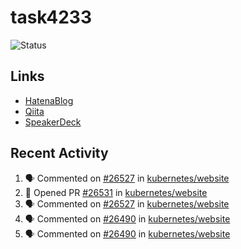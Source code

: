 # task4233
![Status](https://github-readme-stats.vercel.app/api?username=task4233&count_private=true&show_icons=true&theme=chartreuse-dark)

## Links
 - [HatenaBlog](https://task4233.hatenablog.com/)
 - [Qiita](https://qiita.com/task4233)
 - [SpeakerDeck](https://speakerdeck.com/task4233)

## Recent Activity
<!--START_SECTION:activity-->
1. 🗣 Commented on [#26527](https://github.com/kubernetes/website/issues/26527) in [kubernetes/website](https://github.com/kubernetes/website)
2. 💪 Opened PR [#26531](https://github.com/kubernetes/website/pull/26531) in [kubernetes/website](https://github.com/kubernetes/website)
3. 🗣 Commented on [#26527](https://github.com/kubernetes/website/issues/26527) in [kubernetes/website](https://github.com/kubernetes/website)
4. 🗣 Commented on [#26490](https://github.com/kubernetes/website/issues/26490) in [kubernetes/website](https://github.com/kubernetes/website)
5. 🗣 Commented on [#26490](https://github.com/kubernetes/website/issues/26490) in [kubernetes/website](https://github.com/kubernetes/website)
<!--END_SECTION:activity-->
